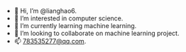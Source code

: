 - 👋 Hi, I’m @lianghao6.
- 👀 I’m interested in computer science.
- 🌱 I’m currently learning machine learning.
- 💞️ I’m looking to collaborate on machine learning project.
- 📫 783535277@qq.com.


